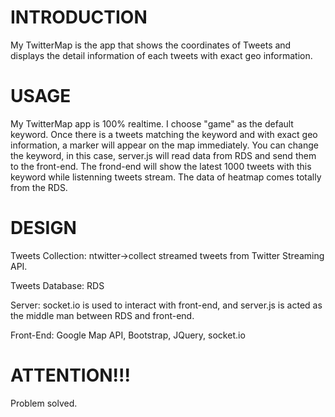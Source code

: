 INTRODUCTION
============
My TwitterMap is the app that shows the coordinates of Tweets and displays the detail information of each tweets with exact geo information.

USAGE
=====
My TwitterMap app is 100% realtime. I choose "game" as the default keyword. Once there is a tweets matching the keyword and with exact geo information, a marker will appear on the map immediately. You can change the keyword, in this case, server.js will read data from RDS and send them to the front-end. The frond-end will show the latest 1000 tweets with this keyword while listenning tweets stream. The data of heatmap comes totally from the RDS.


DESIGN
======
Tweets Collection: ntwitter->collect streamed tweets from Twitter Streaming API.

Tweets Database: RDS

Server: socket.io is used to interact with front-end, and server.js is acted as the middle man between RDS and front-end.

Front-End: Google Map API, Bootstrap, JQuery, socket.io


ATTENTION!!!
============
<!--Because of limiting time, I failed to totally achieve the final step. In fact, I use command "node server.js" to test in local, and the web app performs normally. When I deployed to the EBS, althought it shows OK and the web page can be opened, the server.js seemed to fail to run in EBS because I noticed the number of connections in RDS is 0. So weird. I looked up everywhere but still couldn't find the answer. Sorry for that. -->
<!---->
<!--I will greatly appreciate if you can help. Thank you.-->

Problem solved.
